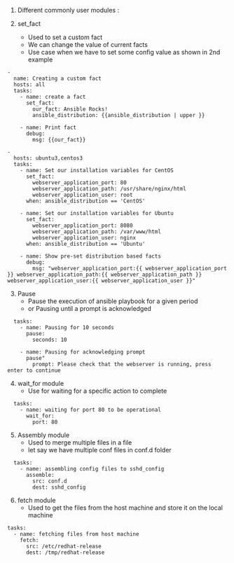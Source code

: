 1. Different commonly user modules :

2. set_fact
    - Used to set a custom fact
    - We can change the value of current facts
    - Use case when we have to set some config value as shown in 2nd example

```
-
  name: Creating a custom fact
  hosts: all
  tasks:
    - name: create a fact
      set_fact:
        our_fact: Ansible Rocks!
        ansible_distribution: {{ansible_distribution | upper }}
    
    - name: Print fact
      debug:
        msg: {{our_fact}}

```

```
-
  hosts: ubuntu3,centos3
  tasks:
    - name: Set our installation variables for CentOS
      set_fact:
        webserver_application_port: 80
        webserver_application_path: /usr/share/nginx/html
        webserver_application_user: root
      when: ansible_distribution == 'CentOS'

    - name: Set our installation variables for Ubuntu
      set_fact:
        webserver_application_port: 8080
        webserver_application_path: /var/www/html
        webserver_application_user: nginx
      when: ansible_distribution == 'Ubuntu'

    - name: Show pre-set distribution based facts
      debug:
        msg: "webserver_application_port:{{ webserver_application_port }} webserver_application_path:{{ webserver_application_path }} webserver_application_user:{{ webserver_application_user }}"

```

3. Pause
   - Pause the execution of ansible playbook for a given period
   - or Pausing until a prompt is acknowledged

```
  tasks:
    - name: Pausing for 10 seconds
      pause:
        seconds: 10

    - name: Pausing for acknowledging prompt
      pause"
        prompt: Please check that the webserver is running, press enter to continue

```

4. wait_for module
    - Use for waiting for a specific action to complete

```
  tasks:
    - name: waiting for port 80 to be operational
      wait_for:
        port: 80

```

5. Assembly module
    - Used to merge multiple files in a file
    - let say we have multiple conf files in conf.d folder

```
  tasks:
    - name: assembling config files to sshd_config
      assemble:
        src: conf.d
        dest: sshd_config
```

6. fetch module
   - Used to get the files from the host machine and store it on the local machine

```
tasks:
  - name: fetching files from host machine
    fetch:
      src: /etc/redhat-release
      dest: /tmp/redhat-release

```